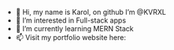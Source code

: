 - 👋 Hi, my name is Karol, on github I’m @KVRXL
- 👀 I’m interested in Full-stack apps
- 🌱 I’m currently learning MERN Stack
- 📫 Visit my portfolio website here: 

<!---
KVRXL/KVRXL is a ✨ special ✨ repository because its `README.md` (this file) appears on your GitHub profile.
You can click the Preview link to take a look at your changes.
--->
